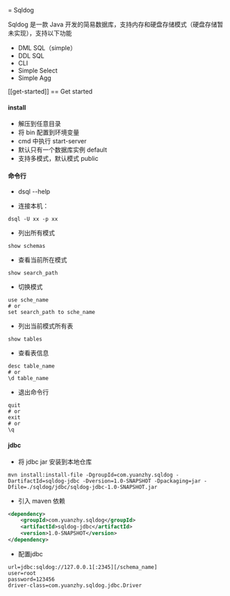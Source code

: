 = Sqldog

Sqldog 是一款 Java 开发的简易数据库，支持内存和硬盘存储模式（硬盘存储暂未实现），支持以下功能


* DML SQL（simple）
* DDL SQL
* CLI
* Simple Select
* Simple Agg


[[get-started]]
== Get started

#### install
- 解压到任意目录
- 将 bin 配置到环境变量
- cmd 中执行 start-server
- 默认只有一个数据库实例 default
- 支持多模式，默认模式 public

#### 命令行
- dsql --help

- 连接本机：
```shell
dsql -U xx -p xx
```
- 列出所有模式
```shell
show schemas
```
- 查看当前所在模式
```shell
show search_path
```
- 切换模式
```shell
use sche_name
# or
set search_path to sche_name
```
- 列出当前模式所有表
```shell
show tables
```
- 查看表信息
```shell
desc table_name
# or
\d table_name
```
- 退出命令行
```shell
quit
# or
exit
# or
\q
```

#### jdbc

- 将 jdbc jar 安装到本地仓库
```shell
mvn install:install-file -DgroupId=com.yuanzhy.sqldog -DartifactId=sqldog-jdbc -Dversion=1.0-SNAPSHOT -Dpackaging=jar -Dfile=./sqldog/jdbc/sqldog-jdbc-1.0-SNAPSHOT.jar
```
- 引入 maven 依赖
```xml
<dependency>
    <groupId>com.yuanzhy.sqldog</groupId>
    <artifactId>sqldog-jdbc</artifactId>
    <version>1.0-SNAPSHOT</version>
</dependency>
```
- 配置jdbc
```properties
url=jdbc:sqldog://127.0.0.1[:2345][/schema_name]
user=root
password=123456
driver-class=com.yuanzhy.sqldog.jdbc.Driver
```